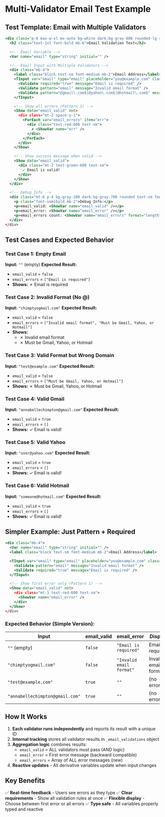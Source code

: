 # Multi-Validator Email Test Example

## Test Template: Email with Multiple Validators

```xml
<div class="p-6 max-w-xl mx-auto bg-white dark:bg-gray-800 rounded-lg shadow">
  <h2 class="text-2xl font-bold mb-6">Email Validation Test</h2>

  <!-- Email Variable -->
  <Var name="email" type="string" initial="" />

  <!-- Email Input with Multiple Validators -->
  <div class="mb-4">
    <label class="block text-sm font-medium mb-2">Email Address</label>
    <TInput var="email" type="email" placeholder="you@example.com" class="w-full px-3 py-2 border rounded">
      <Validate required="true" message="Email is required" />
      <Validate pattern="email" message="Invalid email format" />
      <Validate pattern="@gmail\.com$|@yahoo\.com$|@hotmail\.com$" message="Must be Gmail, Yahoo, or Hotmail" />
    </TInput>

    <!-- Show all errors (Pattern 2) -->
    <Show data="email_valid" not>
      <div class="mt-2 space-y-1">
        <ForEach var="email_errors" item="err">
          <div class="text-red-600 text-sm">
            ✗ <ShowVar name="err" />
          </div>
        </ForEach>
      </div>
    </Show>

    <!-- Show success message when valid -->
    <Show data="email_valid">
      <div class="mt-2 text-green-600 text-sm">
        ✓ Email is valid!
      </div>
    </Show>
  </div>

  <!-- Debug Info -->
  <div class="mt-6 p-4 bg-gray-100 dark:bg-gray-700 rounded text-sm font-mono">
    <p class="font-semibold mb-2">Debug Info:</p>
    <p>email_valid: <ShowVar name="email_valid" /></p>
    <p>email_error: <ShowVar name="email_error" /></p>
    <p>email_errors count: <ShowVar name="email_errors" format="length" /></p>
  </div>
</div>
```

## Test Cases and Expected Behavior

### Test Case 1: Empty Email
**Input:** `""` (empty)
**Expected Result:**
- `email_valid` = `false`
- `email_errors` = `["Email is required"]`
- **Shows:** ✗ Email is required

### Test Case 2: Invalid Format (No @)
**Input:** `"chimptyogmail.com"`
**Expected Result:**
- `email_valid` = `false`
- `email_errors` = `["Invalid email format", "Must be Gmail, Yahoo, or Hotmail"]`
- **Shows:**
  - ✗ Invalid email format
  - ✗ Must be Gmail, Yahoo, or Hotmail

### Test Case 3: Valid Format but Wrong Domain
**Input:** `"test@example.com"`
**Expected Result:**
- `email_valid` = `false`
- `email_errors` = `["Must be Gmail, Yahoo, or Hotmail"]`
- **Shows:** ✗ Must be Gmail, Yahoo, or Hotmail

### Test Case 4: Valid Gmail
**Input:** `"annabellechimpton@gmail.com"`
**Expected Result:**
- `email_valid` = `true`
- `email_errors` = `[]`
- **Shows:** ✓ Email is valid!

### Test Case 5: Valid Yahoo
**Input:** `"user@yahoo.com"`
**Expected Result:**
- `email_valid` = `true`
- `email_errors` = `[]`
- **Shows:** ✓ Email is valid!

### Test Case 6: Valid Hotmail
**Input:** `"someone@hotmail.com"`
**Expected Result:**
- `email_valid` = `true`
- `email_errors` = `[]`
- **Shows:** ✓ Email is valid!

## Simpler Example: Just Pattern + Required

```xml
<div class="mb-4">
  <Var name="email" type="string" initial="" />
  <label class="block text-sm font-medium mb-2">Email Address</label>

  <TInput var="email" type="email" placeholder="you@example.com" class="w-full">
    <Validate pattern="email" message="Invalid email format" />
    <Validate required="true" message="Email is required" />
  </TInput>

  <!-- Show first error only (Pattern 1) -->
  <Show data="email_valid" not>
    <div class="mt-1 text-red-600 text-sm">
      <ShowVar name="email_error" />
    </div>
  </Show>
</div>
```

### Expected Behavior (Simple Version):

| Input | email_valid | email_error | Display |
|-------|-------------|-------------|---------|
| `""` (empty) | `false` | `"Email is required"` | Email is required |
| `"chimptyogmail.com"` | `false` | `"Invalid email format"` | Invalid email format |
| `"test@example.com"` | `true` | `""` | (no error) |
| `"annabellechimpton@gmail.com"` | `true` | `""` | (no error) |

## How It Works

1. **Each validator runs independently** and reports its result with a unique ID
2. **Internal tracking** stores all validator results in `_email_validations` object
3. **Aggregation logic** combines results:
   - `email_valid` = ALL validators must pass (AND logic)
   - `email_error` = First error message (backward compatible)
   - `email_errors` = Array of ALL error messages (new)
4. **Reactive updates** - All derivative variables update when input changes

## Key Benefits

✅ **Real-time feedback** - Users see errors as they type
✅ **Clear requirements** - Show all validation rules at once
✅ **Flexible display** - Choose between first error or all errors
✅ **Type safe** - All variables properly typed and reactive

